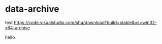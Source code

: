 # data-archive

test
https://code.visualstudio.com/sha/download?build=stable&os=win32-x64-archive

hello
